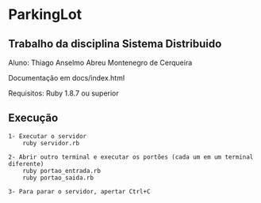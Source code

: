 ParkingLot
==========

Trabalho da disciplina Sistema Distribuido
------------------------------------------

Aluno: Thiago Anselmo Abreu Montenegro de Cerqueira

Documentação em docs/index.html

Requisitos: Ruby 1.8.7 ou superior

Execução
--------

	1- Executar o servidor
		ruby servidor.rb

	2- Abrir outro terminal e executar os portões (cada um em um terminal diferente)
		ruby portao_entrada.rb
		ruby portao_saida.rb

	3- Para parar o servidor, apertar Ctrl+C